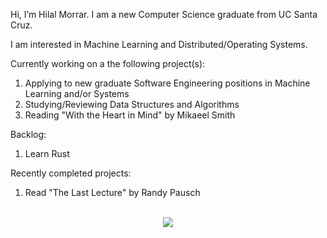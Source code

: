 Hi, I’m Hilal Morrar. I am a new Computer Science graduate from UC Santa Cruz.

I am interested in Machine Learning and Distributed/Operating Systems.

Currently working on a the following project(s):
1. Applying to new graduate Software Engineering positions in Machine Learning and/or Systems
1. Studying/Reviewing Data Structures and Algorithms
1. Reading "With the Heart in Mind" by Mikaeel Smith

Backlog:
1. Learn Rust

Recently completed projects:
1. Read "The Last Lecture" by Randy Pausch

<p align="center">
  <br>
  <img src="https://github-readme-stats.vercel.app/api/top-langs/?username=hamorrar&langs_count=10&theme=dark">
</p>
